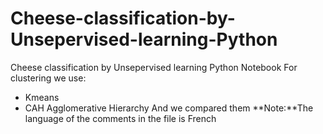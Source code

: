 # Cheese-classification-by-Unsepervised-learning-Python
Cheese classification by Unsepervised learning Python Notebook
For clustering we use:
- Kmeans
- CAH Agglomerative Hierarchy
And we compared them
**Note:**The language of the comments in the file is French
